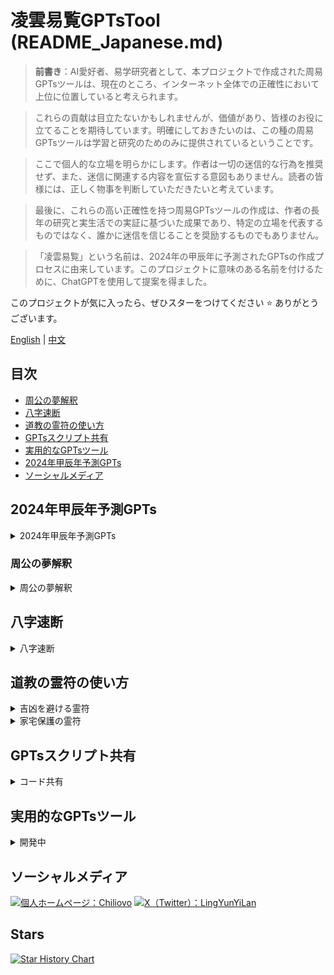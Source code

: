 # 凌雲易覧GPTsTool (README_Japanese.md)

> **前書き**：AI愛好者、易学研究者として、本プロジェクトで作成された周易GPTsツールは、現在のところ、インターネット全体での正確性において上位に位置していると考えられます。

> これらの貢献は目立たないかもしれませんが、価値があり、皆様のお役に立てることを期待しています。明確にしておきたいのは、この種の周易GPTsツールは学習と研究のためのみに提供されているということです。

> ここで個人的な立場を明らかにします。作者は一切の迷信的な行為を推奨せず、また、迷信に関連する内容を宣伝する意図もありません。読者の皆様には、正しく物事を判断していただきたいと考えています。

> 最後に、これらの高い正確性を持つ周易GPTsツールの作成は、作者の長年の研究と実生活での実証に基づいた成果であり、特定の立場を代表するものではなく、誰かに迷信を信じることを奨励するものでもありません。

> 「凌雲易覧」という名前は、2024年の甲辰年に予測されたGPTsの作成プロセスに由来しています。このプロジェクトに意味のある名前を付けるために、ChatGPTを使用して提案を得ました。

このプロジェクトが気に入ったら、ぜひスターをつけてください ⭐ ありがとうございます。

[English](./README_English.md) | [中文](./README.md)

## 目次
- [周公の夢解釈](#周公の夢解釈)
- [八字速断](#八字速断)
- [道教の霊符の使い方](#道教の霊符の使い方)
- [GPTsスクリプト共有](#gptsスクリプト共有)
- [実用的なGPTsツール](#実用的なgptsツール)
- [2024年甲辰年予測GPTs](#2024年甲辰年予測gpts)
- [ソーシャルメディア](#ソーシャルメディア)

## 2024年甲辰年予測GPTs
<details>
<summary>2024年甲辰年予測GPTs</summary>

#### [2024年甲辰年予測GPTs](https://chatgpt.com/g/g-mp3gLcbXr-xiao-liu-ren-ling-yun-yi-lan)

##### 更新履歴

- 2024-02-20

  2024甲辰年予測GPTsツールの作成

- 2024-02-22

  2024甲辰年の月次予測を追加

- 2024-02-27

  2024甲辰年の月次気候変動予測を追加

- 2024-02-28

  2024甲辰年の月次五行喜用を追加

- 2024-02-29

  2024甲辰年の月次干支関係を追加

- 2024-10-1

  2024甲辰年予測GPTsツールを閉鎖

</details>

### 周公の夢解釈
<details>
<summary>周公の夢解釈</summary>

> 中国には「役人は刑罰を問う、富豪は災難を問う、庶民は財運を問う」ということわざがあります。

> 富豪でも貧乏でも、高官でも庶民でも、七災八難を避けることはできません。

> 夢は睡眠中の心理的な活動であり、神の啓示でもなく、魂が体から離れて行う他人事でもありません。したがって、夢を科学的に解析することによってのみ、夢と現実生活との関連性を明らかにすることができます。

#### [周公の夢解釈GPTs](https://chatgpt.com/g/g-AYIr58KIj-zhou-gong-jie-meng-ling-yun-yi-lan)

<div align="center">
  <a href="https://github.com/Chiliovo/Lingyun-Yilan/blob/main/Zhou%20Gong's%20Dream%20Interpretation/Demo.mp4?raw=true" download="ZhouGong-Dream-Interpretation.mp4">
    <img src="https://github.com/Chiliovo/Lingyun-Yilan/blob/main/Zhou%20Gong's%20Dream%20Interpretation/Demo.gif?raw=true" alt="最も正確な周公の夢解釈AI GPTs" style="width:80%; border-radius:10px; transition: transform .2s;" onmouseover="this.style.transform='scale(1.05)'" onmouseout="this.style.transform='scale(1)'">
  </a>
  <p><em>ビデオ解釈を今すぐ体験</em></p>
</div>

##### 更新履歴

- 2024-08-15

  周公の夢解釈GPTsツールの作成

- 2024-08-16

  人物の夢解釈を追加

  男女の恋愛の夢解釈を追加

  結婚生活の夢解釈を追加

  社交活動の夢解釈を追加

  ビジネス活動の夢解釈を追加

  日常行動の夢解釈を追加

  生活の細部の夢解釈を追加

  色と味の夢解釈を追加

  心理的活動の夢解釈を追加

  宗教神話の夢解釈を追加

  法的活動の夢解釈を追加

  軍事活動の夢解釈を追加

  植物の夢解釈を追加

  恐怖事件の夢解釈を追加

  気象現象の夢解釈を追加

  鉱業と山水の夢解釈を追加

  自然の火光の夢解釈を追加

  空中の鳥類の夢解釈を追加

  空中の昆虫の夢解釈を追加

  水中生物の夢解釈を追加

  陸上動物の夢解釈を追加

  交通道路の夢解釈を追加

- 2024-08-17

  家屋と住居の夢解釈を追加

  建築装飾の夢解釈を追加

  家具用品の夢解釈を追加

- 2024-08-18

  既知の問題を修正

- 2024-10-2

  既知の問題を修正

</details>

## 八字速断
<details>
<summary>八字速断</summary>

> この世界には、絶対的な意味での善人や悪人は存在せず、自己のエネルギーを増強できる人と消耗させる人だけがいます。

> 人の行動パターンは四柱八字モデルで表すことができます。つまり、特定の時間、空間、人物、行動が共に作用して最終的な結果を決定します。

> 個人が生まれたその瞬間、天地の磁場エネルギーが体内に注入され、それがある程度その人の人生の軌跡を決定します。これがいわゆる「運命」というものです。

#### [八字速断GPTs](https://chatgpt.com/g/g-80MQmH27m-ba-zi-su-duan-ling-yun-yi-lan)

<div align="center">
  <a href="https://github.com/Chiliovo/Lingyun-Yilan/blob/main/AI%20fortune-telling/freecompress-AI%20fortune-telling.mp4?raw=true" download="AI-fortune-telling.mp4">
    <img src="https://github.com/Chiliovo/Lingyun-Yilan/blob/main/AI%20fortune-telling/AI%20fortune-telling.gif?raw=true" alt="八字速断デモビデオ" style="width:80%; border-radius:10px;">
  </a>
  <p><em>ビデオ解釈を今すぐ体験</em></p>
</div>

##### 更新履歴

- 2024-10-1

  八字速断GPTsツールの作成

- 2024-10-3

  配列の問題を修正

- 2024-10-5

  バージョン1.6に更新

- 2024-10-6

  配列の問題を調整（推奨：配列画像または八字四柱を直接アップロードしてください。例：壬寅年、壬寅月、壬寅日、壬寅時、男性）

</details>

## 道教の霊符の使い方

<details>

<summary>吉凶を避ける霊符</summary>

**[伝送中](https://github.com/Chiliovo)**

</details>

<details>

<summary>家宅保護の霊符</summary>

**[伝送中](https://github.com/Chiliovo)**

</details>

## GPTsスクリプト共有

<details>

<summary>コード共有</summary>

jsx
プロジェクト完成時に共有予定

</details>

## 実用的なGPTsツール

<details>

<summary>開発中</summary>

**[順次さらに多くの実用的な易学GPTsツールを作成中](https://github.com/Chiliovo)**

</details>

## ソーシャルメディア
[![個人ホームページ：Chiliovo](https://img.shields.io/badge/GitHub-Chiliovo-green?style=social&logo=github)](https://github.com/Chiliovo)
[![X（Twitter）：LingYunYiLan](https://img.shields.io/twitter/follow/LingyunYilan?style=social)](https://twitter.com/LingyunYilan)

## Stars
[![Star History Chart](https://api.star-history.com/svg?repos=LingYunYiLan/GPTsTool&type=Timeline)](https://star-history.com/#LingYunYiLan/GPTsTool&Timeline)
